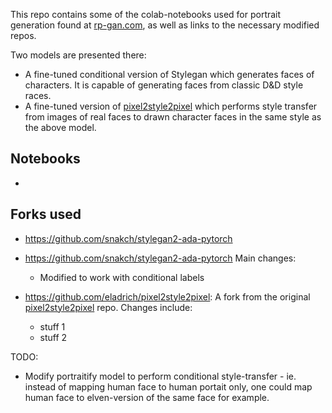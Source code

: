 This repo contains some of the colab-notebooks used for portrait generation found at 
<a href="https://rp-gen.com/">rp-gan.com</a>, as well as links to the necessary modified repos.

Two models are presented there:

* A fine-tuned conditional version of Stylegan which generates faces of characters. It is capable of generating faces from classic D&D style races.
* A fine-tuned version of <a href="https://github.com/eladrich/pixel2style2pixel">pixel2style2pixel</a> which performs style transfer from images of real faces to drawn character faces in the same style as the above model.


## Notebooks

*

## Forks used

* https://github.com/snakch/stylegan2-ada-pytorch

* https://github.com/snakch/stylegan2-ada-pytorch Main changes:
    * Modified to work with conditional labels


* https://github.com/eladrich/pixel2style2pixel: A fork from the original<a href="https://github.com/eladrich/pixel2style2pixel"> pixel2style2pixel</a> repo. Changes include:
    * stuff 1
    * stuff 2



TODO:

* Modify portraitify model to perform conditional style-transfer - ie. instead of mapping human face to human portait only, one could map human face to elven-version of the same face for example.



